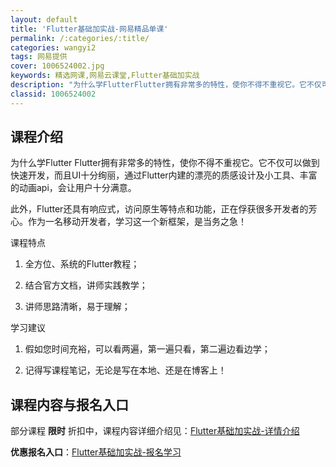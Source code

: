 ```yaml
---
layout: default
title: 'Flutter基础加实战-网易精品单课'
permalink: /:categories/:title/
categories: wangyi2
tags: 网易提供
cover: 1006524002.jpg
keywords: 精选网课,网易云课堂,Flutter基础加实战
description: "为什么学FlutterFlutter拥有非常多的特性，使你不得不重视它。它不仅可以做到快速开发，而且UI十分绚丽，通过Flutter内建的漂亮的质感设计及小工具、丰富的动画api，会让用户十"
classid: 1006524002
---
```


## 课程介绍

为什么学Flutter
Flutter拥有非常多的特性，使你不得不重视它。它不仅可以做到快速开发，而且UI十分绚丽，通过Flutter内建的漂亮的质感设计及小工具、丰富的动画api，会让用户十分满意。

此外，Flutter还具有响应式，访问原生等特点和功能，正在俘获很多开发者的芳心。作为一名移动开发者，学习这一个新框架，是当务之急！

课程特点
1. 全方位、系统的Flutter教程；

2. 结合官方文档，讲师实践教学；

3. 讲师思路清晰，易于理解；

学习建议
1. 假如您时间充裕，可以看两遍，第一遍只看，第二遍边看边学；

2. 记得写课程笔记，无论是写在本地、还是在博客上！

## 课程内容与报名入口

部分课程 **限时** 折扣中，课程内容详细介绍见：[Flutter基础加实战-详情介绍](https://study.163.com/course/introduction/1006524002.htm?share=1&shareId=1025206652&utm_campaign=share&utm_medium=iphoneShare&utm_source=&utm_u=1025206652)

**优惠报名入口**：[Flutter基础加实战-报名学习](https://study.163.com/course/introduction/1006524002.htm?share=1&shareId=1025206652&utm_campaign=share&utm_medium=iphoneShare&utm_source=&utm_u=1025206652)

